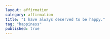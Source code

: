 ```yaml
---
layout: affirmation  
category: affirmation  
title: "I have always deserved to be happy."  
tag: "happiness"
published: true
---
```


